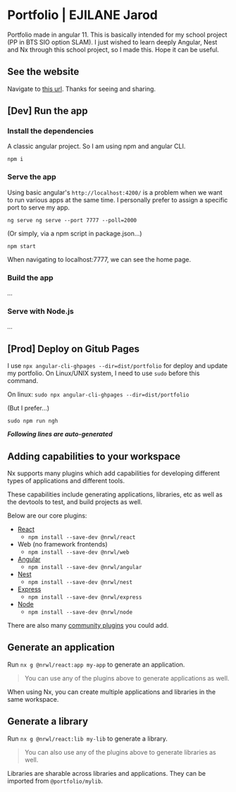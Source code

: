 # Portfolio | EJILANE Jarod

Portfolio made in angular 11. This is basically intended for my school project (PP in BTS SIO option SLAM). I just wished to learn deeply Angular, Nest and Nx through this school project, so I made this. Hope it can be useful.

## See the website

Navigate to [this url](https://e-jarod.github.io/portfolio/). Thanks for seeing and sharing.

## [Dev] Run the app

### Install the dependencies

A classic angular project. So I am using npm and angular CLI.

`npm i`

### Serve the app

Using basic angular's `http://localhost:4200/` is a problem when we want to run various apps at the same time. I personally prefer to assign a specific port to serve my app.

`ng serve ng serve --port 7777 --poll=2000`

(Or simply, via a npm script in package.json...)

`npm start`

When navigating to localhost:7777, we can see the home page.

### Build the app

_..._

### Serve with Node.js

_..._

## [Prod] Deploy on Gitub Pages

I use `npx angular-cli-ghpages --dir=dist/portfolio` for deploy and update my portfolio.
On Linux/UNIX system, I need to use `sudo` before this command.

On linux:
`sudo npx angular-cli-ghpages --dir=dist/portfolio`

(But I prefer...)

`sudo npm run ngh`

**_Following lines are auto-generated_**

## Adding capabilities to your workspace

Nx supports many plugins which add capabilities for developing different types of applications and different tools.

These capabilities include generating applications, libraries, etc as well as the devtools to test, and build projects as well.

Below are our core plugins:

- [React](https://reactjs.org)
  - `npm install --save-dev @nrwl/react`
- Web (no framework frontends)
  - `npm install --save-dev @nrwl/web`
- [Angular](https://angular.io)
  - `npm install --save-dev @nrwl/angular`
- [Nest](https://nestjs.com)
  - `npm install --save-dev @nrwl/nest`
- [Express](https://expressjs.com)
  - `npm install --save-dev @nrwl/express`
- [Node](https://nodejs.org)
  - `npm install --save-dev @nrwl/node`

There are also many [community plugins](https://nx.dev/nx-community) you could add.

## Generate an application

Run `nx g @nrwl/react:app my-app` to generate an application.

> You can use any of the plugins above to generate applications as well.

When using Nx, you can create multiple applications and libraries in the same workspace.

## Generate a library

Run `nx g @nrwl/react:lib my-lib` to generate a library.

> You can also use any of the plugins above to generate libraries as well.

Libraries are sharable across libraries and applications. They can be imported from `@portfolio/mylib`.
